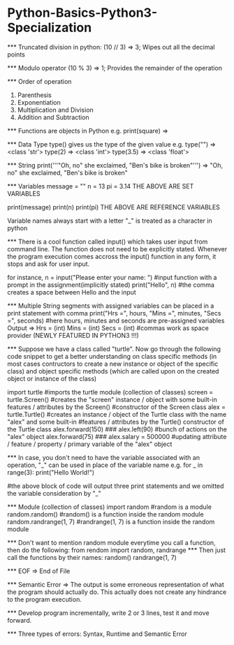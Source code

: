 # Python-Basics-Python3-Specialization
*** Truncated division in python:
(10 // 3) => 3; Wipes out all the decimal points

*** Modulo operator
(10 % 3) => 1; Provides the remainder of the operation

*** Order of operation
1. Parenthesis
2. Exponentiation
3. Multiplication and Division
4. Addition and Subtraction

*** Functions are objects in Python
e.g. print(square) => <function square>

*** Data Type
type() gives us the type of the given value
e.g. type("") => <class 'str'>
type(2) => <class 'int'>
type(3.5) => <class 'float'>

*** String
print('''"Oh, no" she exclaimed, "Ben's bike is broken"''') => "Oh, no" she exclaimed, "Ben's bike is broken" 

*** Variables
message = ""
n = 13
pi = 3.14
THE ABOVE ARE SET VARIABLES

print(message)
print(n)
print(pi)
THE ABOVE ARE REFERENCE VARIABLES

Variable names always start with a letter
"_" is treated as a character in python

*** There is a cool function called input() which takes user input from command line. The function does
not need to be explicitly stated. Whenever the program execution comes accross the input() function in any
form, it stops and ask for user input.

for instance,
n = input("Please enter your name: ") #input function with a prompt in the assignment(implicitly stated)
print("Hello", n) #the comma creates a space between Hello and the input

*** Multiple String segments with assigned variables can be placed in a print statement with comma
print("Hrs =", hours, "Mins =", minutes, "Secs =", seconds) #here hours, minutes and seconds are pre-assigned variables
Output => Hrs = (int) Mins = (int) Secs = (int) #commas work as space provider (NEWLY FEATURED IN PYTHON3 !!!) 

*** Suppose we have a class called "turtle". Now go through the following code snippet to get a better understanding
on class specific methods (in most cases contructors to create a new instance or object of the specific class) and object
specific methods (which are called upon on the created object or instance of the class)

import turtle                #imports the turtle module (collection of classes)
screen = turtle.Screen()     #creates the "screen" instance / object with some built-in features / attributes by the Screen()
                             #constructor of the Screen class
alex = turtle.Turtle()       #creates an instance / object of the Turtle class with the name "alex" and some built-in
                             #features / attributes by the Turtle() constructor of the Turtle class
alex.forward(150)            ###
alex.left(90)                #bunch of actions on the "alex" object
alex.forward(75)             ###
alex.salary = 500000         #updating attribute / feature / property / primary variable of the "alex" object

*** In case, you don't need to have the variable associated with an operation, "_" can be used in place of the variable name
e.g.
for _ in range(3):
  print("Hello World!")

#the above block of code will output three print statements and we omitted the variable consideration by "_"
                             
*** Module (collection of classes)
import random               #random is a module
random.random()             #random() is a function inside the random module
random.randrange(1, 7)      #randrange(1, 7) is a function inside the random module

*** Don't want to mention random module everytime you call a function, then do the following:
from rendom import random, randrange
*** Then just call the functions by their names:
random()
randrange(1, 7)

*** EOF => End of File

*** Semantic Error => The output is some erroneous representation of what the program should actually do.
                      This actually does not create any hindrance to the program execution.

*** Develop program incrementally, write 2 or 3 lines, test it and move forward.

*** Three types of errors: Syntax, Runtime and Semantic Error



